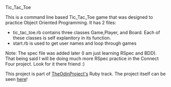Tic_Tac_Toe

This is a command line based Tic_Tac_Toe game that was designed to practice Object Oriented Programming.
It has 2 files:
* tic_tac_toe.rb contains three classes Game,Player, and Board. Each of these classes
is self explanitory in its function.
* start.rb is used to get user names and loop through games

Note: The spec file was added later (I am just learning RSpec and BDD). That being said I will be doing much more RSpec practice in the Connect Four project.
Look for it there friend :)

This project is part of [TheOdinProject's](http://www.theodinproject.com) Ruby track.
The project itself can be seen [here](https://www.theodinproject.com/courses/ruby-programming/lessons/oop?ref=lnav)!
